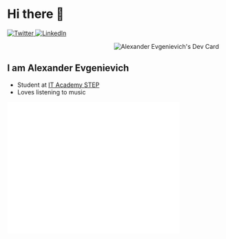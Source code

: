 # Hi there 👋

<div align="left">
  <a href="https://vk.com/flapi_tapi_ta">
    <img
      src="https://img.shields.io/badge/VK-2CA5E0?style=for-the-badge&logo=VK&logoColor=white"
      alt="Twitter"
    />
  </a>
  <a href="https://t.me/ITKory">
    <img
      src="https://img.shields.io/badge/Telegram-2CA5E0?style=for-the-badge&logo=Telegram&logoColor=white"
      alt="LinkedIn"
    />
  </a>

<a href="https://app.daily.dev/ITKory"><img src="https://api.daily.dev/devcards/c443a42b2de649dba77675c64951ba55.png?r=zy3"  width="256"
      align="right" alt="Alexander Evgenievich's Dev Card"/></a>
</div>

<br/>
 
 



## I am Alexander Evgenievich

- Student at [IT Academy STEP](https://ru.itstep.org/)
-  Loves listening to music
 
 <img align="center" src="/github-metrics.svg" alt="Metrics" width="400">
 
 
 
